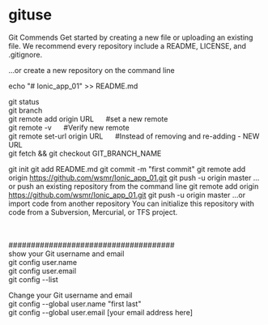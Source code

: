 # gituse
Git Commends 
Get started by creating a new file or uploading an existing file. We recommend every repository include a README, LICENSE, and .gitignore.


…or create a new repository on the command line


echo "# Ionic_app_01" >> README.md

git status<br>
git branch<br>
git remote add origin URL
&nbsp;&nbsp;&nbsp;&nbsp;
#set a new remote<br>
git remote -v
&nbsp;&nbsp;&nbsp;&nbsp;
#Verify new remote<br>
git remote set-url origin URL
&nbsp;&nbsp;&nbsp;&nbsp;
#Instead of removing and re-adding - NEW URL
<br>
git fetch && git checkout GIT_BRANCH_NAME<br>

git init
git add README.md
git commit -m "first commit"
git remote add origin https://github.com/wsmr/Ionic_app_01.git
git push -u origin master
…or push an existing repository from the command line
git remote add origin https://github.com/wsmr/Ionic_app_01.git
git push -u origin master
…or import code from another repository
You can initialize this repository with code from a Subversion, Mercurial, or TFS project.

<br><br>
#####################################<br>
show your Git username and email<br>
git config user.name<br>
git config user.email<br>
git config --list<br>

Change your Git username and email<br>
git config --global user.name "first last"<br>
git config --global user.email [your email address here]<br>

